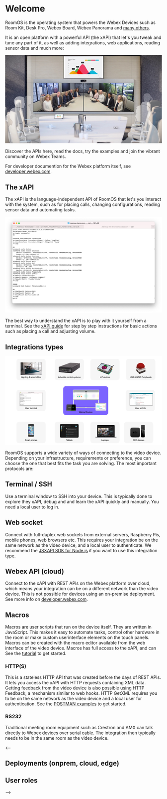 # Welcome

RoomOS is the operating system that powers the Webex Devices such as Room Kit, Desk Pro, Webex Board, Webex Panorama and [many others](https://projectworkplace.cisco.com/).

It is an open platform with a powerful API (the xAPI) that let's you tweak and tune any part of it, as well as adding integrations, web applications, reading sensor data and much more:

<img src="/docs/images/meetingroom2.jpg" />

Discover the APIs here, read the docs, try the examples and join the vibrant community on Webex Teams.

For developer documention for the Webex platform itself, see [developer.webex.com](https://developer.webex.com).

## The xAPI

The xAPI is the language-independent API of RoomOS that let's you interact with the system, such as for placing calls, changing configurations, reading sensor data and automating tasks.

<img src="/docs/images/tshell.png" />

The best way to understand the xAPI is to play with it yourself from a terminal. See the [xAPI guide](/docs/xAPI.md) for step by step instructions for basic actions such as placing a call and adjusting volume.

## Integrations types

<img src="/docs/images/integrations.png" />

RoomOS supports a wide variety of ways of connecting to the video device. Depending on your infrastructure, requirements or preference, you can choose the one that best fits the task you are solving. The most important protocols are:

## Terminal / SSH

Use a terminal window to SSH into your device. This is typically done to explore they xAPI, debug and and learn the xAPI quickly and manually. You need a local user to log in.

## Web socket

Connect with full-duplex web sockets from external servers, Raspberry Pis, mobile phones, web browsers etc. This requires your integration be on the same network as the video device, and a local user to authenticate. We recommend the [JSXAPI SDK for Node.js](/docs/JSXAPI/Intro.md) if you want to use this integration type.

## Webex API (cloud)

Connect to the xAPI with REST APIs on the Webex platform over cloud, which means your integration can be on a different network than the video device. This is not possible for devices using an on-premise deployment. See more info on [developer.webex.com](https://developer.webex.com/docs/api/v1/xapi).

## Macros

Macros are user scripts that run on the device itself. They are written in JavaScript. This makes it easy to automate tasks, control other hardware in the room or make custom userinterface elements on the touch panels. Macros can be created with the macro editor available from the web interface of the video device. Macros has full access to the xAPI, and can  See the [tutorial](/docs/MacroTutorial) to get started.

### HTTP(S)

This is a stateless HTTP API that was created before the days of REST APIs. It lets you access the xAPI with HTTP requests containing XML data. Getting feedback from the video device is also possible using HTTP Feedback, a mechanism similar to web hooks. HTTP GetXML requires you to be on the same network as the video device and a local user for authentication. See the [POSTMAN examples](https://github.com/CiscoDevNet/postman-xapi) to get started.

### RS232

Traditional meeting room equipment such as Crestron and AMX can talk directly to Webex devices over serial cable. The integration then typically needs to be in the same room as the video device.


<--
## Deployments (onprem, cloud, edge)
## User roles

-->

